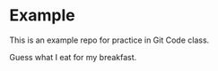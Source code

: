 # Example
This is an example repo for practice in Git Code class. 

Guess what I eat for my breakfast.
